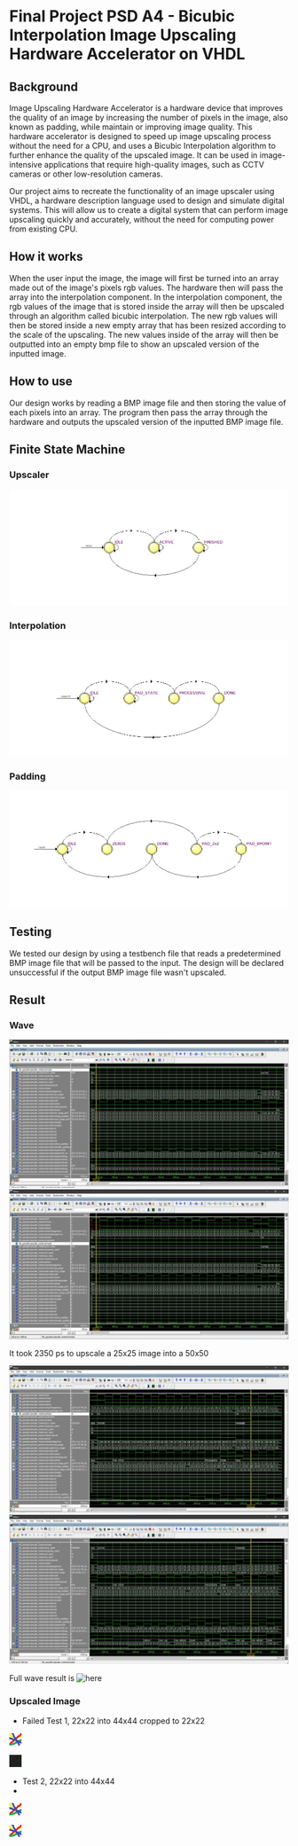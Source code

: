 # Final Project PSD A4 - Bicubic Interpolation Image Upscaling Hardware Accelerator on VHDL

## Background

Image Upscaling Hardware Accelerator is a hardware device that improves the quality of an image by increasing the number of pixels in the image, also known as padding, while maintain or improving image quality. This hardware accelerator is designed to speed up image upscaling process without the need for a CPU, and uses a Bicubic Interpolation algorithm to further enhance the quality of the upscaled image. It can be used in image-intensive applications that require high-quality images, such as CCTV cameras or other low-resolution cameras.

Our project aims to recreate the functionality of an image upscaler using VHDL, a hardware description language used to design and simulate digital systems. This will allow us to create a digital system that can perform image upscaling quickly and accurately, without the need for computing power from existing CPU.

## How it works

When the user input the image, the image will first be turned into an array made out of the image's pixels rgb values. The hardware then will pass the array into the interpolation component. In the interpolation component, the rgb values of the image that is stored inside the array will then be upscaled through an algorithm called bicubic interpolation. The new rgb values will then be stored inside a new empty array that has been resized according to the scale of the upscaling. The new values inside of the array will then be outputted into an empty bmp file to show an upscaled version of the inputted image.

## How to use

Our design works by reading a BMP image file and then storing the value of each pixels into an array. The program then pass the array through the hardware and outputs the upscaled version of the inputted BMP image file.

## Finite State Machine

### Upscaler
![alt text](https://github.com/Jordinia/Bicubic-Interpolation/blob/main/Assets/FSM%20Upscaler.jpg?raw=true)

### Interpolation
![alt text](https://github.com/Jordinia/Bicubic-Interpolation/blob/main/Assets/FSM%20Interpolation.jpg?raw=true)

### Padding
![alt text](https://github.com/Jordinia/Bicubic-Interpolation/blob/main/Assets/FSM%20Padding.jpg?raw=true)

## Testing

We tested our design by using a testbench file that reads a predetermined BMP image file that will be passed to the input. The design will be declared unsuccessful if the output BMP image file wasn't upscaled.

## Result

### Wave
![alt text](https://github.com/Jordinia/Bicubic-Interpolation/blob/main/Assets/ScreenshotWave1.jpg?raw=true)
![alt text](https://github.com/Jordinia/Bicubic-Interpolation/blob/main/Assets/ScreenshotWave2.jpg?raw=true)

It took 2350 ps to upscale a 25x25 image into a 50x50

![alt text](https://github.com/Jordinia/Bicubic-Interpolation/blob/main/Assets/ScreenshotWave3.jpg?raw=true)
![alt text](https://github.com/Jordinia/Bicubic-Interpolation/blob/main/Assets/ScreenshotWave4.jpg?raw=true)

Full wave result is ![here](https://github.com/Jordinia/Bicubic-Interpolation/blob/main/Assets/UPSCALER.wlf)

### Upscaled Image
 
 - Failed Test 1, 22x22 into 44x44 cropped to 22x22

 ![alt text](https://raw.githubusercontent.com/Jordinia/Bicubic-Interpolation/main/Assets/test1.bmp)
 
 ![alt text](https://raw.githubusercontent.com/Jordinia/Bicubic-Interpolation/main/Assets/out1.bmp)
 
 - Test 2, 22x22 into 44x44 
 - 
 ![alt text](https://raw.githubusercontent.com/Jordinia/Bicubic-Interpolation/main/Assets/test1.bmp)
 
 ![alt text](https://raw.githubusercontent.com/Jordinia/Bicubic-Interpolation/main/Assets/out2.bmp)
